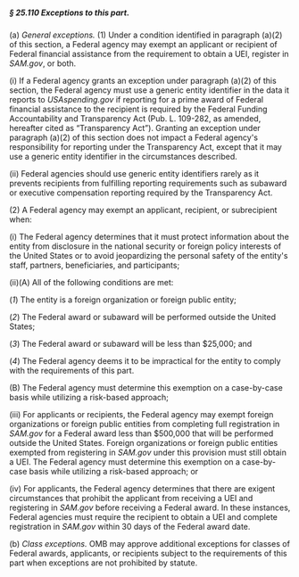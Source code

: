 ##### § 25.110 Exceptions to this part. #####

(a) *General exceptions.* (1) Under a condition identified in paragraph (a)(2) of this section, a Federal agency may exempt an applicant or recipient of Federal financial assistance from the requirement to obtain a UEI, register in *SAM.gov*, or both.

(i) If a Federal agency grants an exception under paragraph (a)(2) of this section, the Federal agency must use a generic entity identifier in the data it reports to *USAspending.gov* if reporting for a prime award of Federal financial assistance to the recipient is required by the Federal Funding Accountability and Transparency Act (Pub. L. 109-282, as amended, hereafter cited as “Transparency Act”). Granting an exception under paragraph (a)(2) of this section does not impact a Federal agency's responsibility for reporting under the Transparency Act, except that it may use a generic entity identifier in the circumstances described.

(ii) Federal agencies should use generic entity identifiers rarely as it prevents recipients from fulfilling reporting requirements such as subaward or executive compensation reporting required by the Transparency Act.

(2) A Federal agency may exempt an applicant, recipient, or subrecipient when:

(i) The Federal agency determines that it must protect information about the entity from disclosure in the national security or foreign policy interests of the United States or to avoid jeopardizing the personal safety of the entity's staff, partners, beneficiaries, and participants;

(ii)(A) All of the following conditions are met:

(*1*) The entity is a foreign organization or foreign public entity;

(*2*) The Federal award or subaward will be performed outside the United States;

(*3*) The Federal award or subaward will be less than $25,000; and

(*4*) The Federal agency deems it to be impractical for the entity to comply with the requirements of this part.

(B) The Federal agency must determine this exemption on a case-by-case basis while utilizing a risk-based approach;

(iii) For applicants or recipients, the Federal agency may exempt foreign organizations or foreign public entities from completing full registration in *SAM.gov* for a Federal award less than $500,000 that will be performed outside the United States. Foreign organizations or foreign public entities exempted from registering in *SAM.gov* under this provision must still obtain a UEI. The Federal agency must determine this exemption on a case-by-case basis while utilizing a risk-based approach; or

(iv) For applicants, the Federal agency determines that there are exigent circumstances that prohibit the applicant from receiving a UEI and registering in *SAM.gov* before receiving a Federal award. In these instances, Federal agencies must require the recipient to obtain a UEI and complete registration in *SAM.gov* within 30 days of the Federal award date.

(b) *Class exceptions.* OMB may approve additional exceptions for classes of Federal awards, applicants, or recipients subject to the requirements of this part when exceptions are not prohibited by statute.